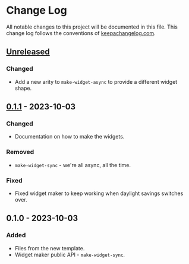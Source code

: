 # Change Log
All notable changes to this project will be documented in this file. This change log follows the conventions of [keepachangelog.com](http://keepachangelog.com/).

## [Unreleased]
### Changed
- Add a new arity to `make-widget-async` to provide a different widget shape.

## [0.1.1] - 2023-10-03
### Changed
- Documentation on how to make the widgets.

### Removed
- `make-widget-sync` - we're all async, all the time.

### Fixed
- Fixed widget maker to keep working when daylight savings switches over.

## 0.1.0 - 2023-10-03
### Added
- Files from the new template.
- Widget maker public API - `make-widget-sync`.

[Unreleased]: https://sourcehost.site/your-name/projeto/compare/0.1.1...HEAD
[0.1.1]: https://sourcehost.site/your-name/projeto/compare/0.1.0...0.1.1

